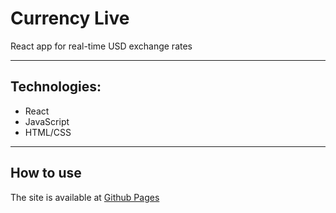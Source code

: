 # Currency Live
React app for real-time USD exchange rates
___________________________
## Technologies: 
- React
- JavaScript
- HTML/CSS
___________________________
## How to use
The site is available at [Github Pages](https://n817.github.io/currency-live/)